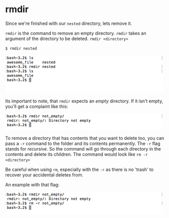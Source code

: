# rmdir

Since we're finished with our `nested` directory, lets remove it.

`rmdir` is the command to remove an empty directory. `rmdir` takes an argument of the directory to be deleted.  `rmdir <directory>`

```
$ rmdir nested
```

![terminal rmdir nested](./images/terminal-rmdir-nested.png)

Its important to note, that `rmdir` expects an _empty_ directory.  If it isn't empty, you'll get a complaint like this:

![terminal rmdir not_empty](./images/terminal-rmdir-not_empty.png)

To remove a directory that has contents that you want to delete too, you can pass a `-r` command to the folder and its contents permanently.  The `-r` flag stands for _recursive_.  So the command will go through each directory in the contents and delete its children.  The command would look like `rm -r <directory>`

Be careful when using `rm`, especially with the `-r` as there is no 'trash' to recover your accidental deletes from.

An example with that flag:

![terminal rm -r not_empty](./images/terminal-rm-r-not_empty.png)

